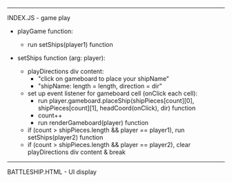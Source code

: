<!-- TO RUN:
- 'npm install'
- 'npm run dev'
- open localhost:8080 on browser


TO ADD A LOCAL IMAGE TO JS FILE:
import odinImage from './images/odin.png'

const image = document.createElement('img')
image.src = odinImage

document.body.appendChild(image) -->

-------------------------------------------

<!-- SHIP.JS - Ship class
- Ship object: { length (arg), coords (arg), hitNum = 0, sunk = false }

- hit function
    - increment hitNum
    - if isSunk function returns true, return 'You sunk my ship!'
    - else return 'Hit!'

- isSunk function
    - evaluate if hitNum = length
        - if true, set sunk to true & return true-->



<!-- GAMEBOARD.JS - Gameboard class
- Gameboard object: { player, myShips = {}, attackedByOther = [] } -->

<!-- - isValidPlacement function (args: length, headCoord, dir = horiz)
    - const shipTiles = []
    - let tile
    - for while i = 0 & i < length, 
        - if dir = horiz, const tile = [headCoord[0] + i, headCoord[1]]
        - if dir = vert, const tile = [headCoord[0], headCoord[1] + i]
        - if either value in tile is > 10, return false
        - run isCoordOnPlacedShip with argument = tile
            - if not-false, return false
        - push tile (joined into a string) into shipTiles array
    - return shipTiles array  -->

<!-- - isCoordOnPlacedShip function (arg: coord)
    - let shipNames = array of all keys in myShips
    - for each ship in shipNames, if ship.coords includes coord, return ship
    - else return false -->

<!-- - placeShip function (args: shipName, length, headCoord, dir)
    - run isValidPlacement function
        - if true, 
            - create new Ship object w/ coords of returned array & add to myShips object
        - if false, return 'Can't place shipName there!' -->

<!-- - receiveAttack function (arg: coord)
    - determine if coord is valid (must be within 10x10 square and not in attackedByOther array)
        - if true,
            - add coord(joined into string) to attackedByOther array
            - if isCoordOnPlacedShip returns not-false,
                - run hit function on that Ship object
                - run isGameOver function 
        - if false, return 'You've already attacked there!' -->

<!-- - isGameOver function
    - iterate through all myShips.isSunk, if any == false, return false
    - else, alert 'Game Over!' -->



<!-- PLAYER.JS - Player class
- Player object: { type (arg), playerName (arg) gameboard = new Gameboard object } -->



INDEX.JS - game play
<!-- - event listeners:
    - startGame modal: 
        - 'Start Game' button (onClick)
            - close startGame modal
            - show enterPlayerNames modal
    - enterPlayerNames modal: 
        - Cancel button (onClick)
            - close enterPlayerNamesmodal 
            - open startGame modal
        - 'Let's Go!' button (onClick) 
            - create new instance of Player for each player 
            - close enterPlayerNames modal
            - run playGame function -->

<!-- ***- display(player) function:
    - querySelect .gameGrid  -->

- playGame function:
    - run setShips(player1) function

- setShips function (arg: player):
    - playDirections div content:
        <!-- - "Rotate Ship" button
            - addEventListener (onClick): toggle dir = 'horiz' & 'vert' -->
        - "click on gameboard to place your shipName"
        - "shipName: length = length, direction = dir"
    <!-- - let count = 0 -->
    - set up event listener for gameboard cell (onClick each cell):
        - run player.gameboard.placeShip(shipPieces[count][0], shipPieces[count][1], headCoord(onClick), dir) function
        - count++
        - run renderGameboard(player) function
    - if (count > shipPieces.length && player == player1), run setShips(player2) function
    - if (count > shipPieces.length && player == player2), clear playDirections div content & break

<!-- - coodToArray(arg: coordInString)
    - converts '(X,X)' or '[X,X]' to an array [X,X] -->

<!-- - renderGameboard(currentPlayer) function:
    - let otherPlayer = Player2
    - if currentPlayer = Player2, otherPlayer = Player1

    - let shipNames = list of all ships in myShips object (= Object.keys(currentPlayer.gameboard.myShips))
    - for each ship in shipNames,
        - my boat locations: gray background
    - for each coord in attackedByOther array,
        - their attacks (hit) = red background
        - their attacks (miss) = limegreen background
    - for each coord in other player's attackedByOther array,
        - my attacks (hit): X
        - my attacks (miss): O
    - **USE EXISTING ISCOORDONPLACEDSHIP FUNCTION ON GAMEBOARD TO DETERMINE IF HIT -->

----------------------------------------------------------------

BATTLESHIP.HTML - UI display
<!-- - startGame modal:
    - 'Start Game' button -->

<!-- - enterPlayerNames modal:
    - form for Player1 & Player2 names
    - cancel button
    - 'Let's Go!' button -->